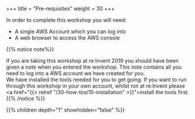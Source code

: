 +++
title = "Pre-requisites"
weight = 30
+++

In order to complete this workshop you will need:

- A single AWS Account which you can log into
- A web browser to access the AWS console

{{% notice note%}}

If you are taking this workshop at re:Invent 2019 you should have been given a note when you entered the workshop.  This
note contains all you need to log into a AWS account we have created for you.  
We have installed the tools needed for you to get going.  If you want to run through this workshop in your own account, 
whilst not at re:Invent please <a href="{{< relref "/30-how-tos/10-installation" >}}">install</a> the tools first.
{{% /notice %}}


{{% children depth="1" showhidden="false" %}}
